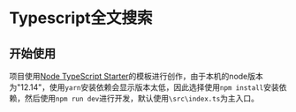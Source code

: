 # Typescript全文搜索

## 开始使用

项目使用[Node TypeScript Starter](https://github.com/HorusGoul/node-ts-starter)的模板进行创作，由于本机的node版本为"12.14"，使用`yarn`安装依赖会显示版本太低，因此选择使用`npm install`安装依赖，然后使用`npm run dev`进行开发，默认使用`\src\index.ts`为主入口。

